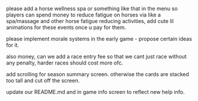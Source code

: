 please add a horse wellness spa or something like that in the menu so players can spend money to reduce fatigue on horses via like a spa/massage and other horse fatigue reducing activities, add cute lil animations for these events once u pay for them.


please implement morale systems in the early game - propose certain ideas for it.

also money, can we add a race entry fee so that we cant just race without any penalty, harder races should cost more ofc.

add scrolling for season summary screen. otherwise the cards are stacked too tall and cut off the screen.

update our README.md and in game info screen to reflect new help info.
